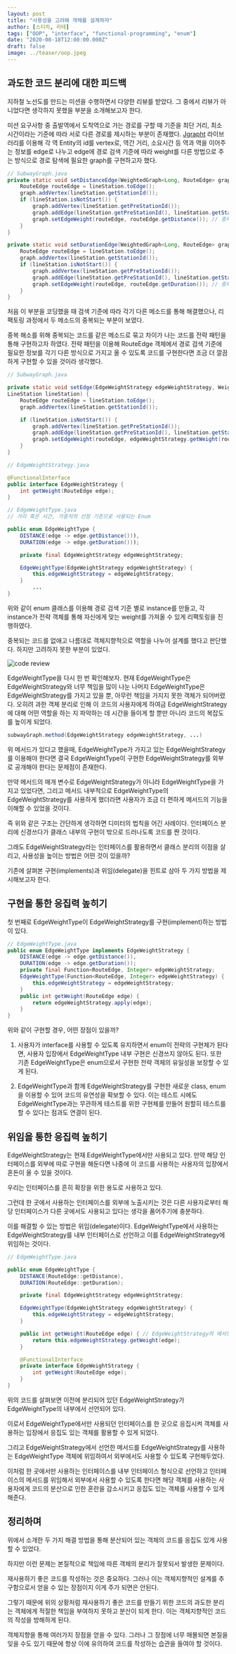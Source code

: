 ```yaml
---
layout: post
title: "사용성을 고려해 객체를 설계하자"
author: [스티치, 라테]
tags: ["OOP", "interface", "functional-programming", "enum"]
date: "2020-08-18T12:00:00.000Z"
draft: false
image: ../teaser/oop.jpeg
---
```


## 과도한 코드 분리에 대한 피드백

지하철 노선도를 만드는 미션을 수행하면서 다양한 리뷰를 받았다. 그 중에서 리뷰가 아니었다면 생각하지 못했을 부분을 소개해보고자 한다.

미션 요구사항 중 출발역에서 도착역으로 가는 경로를 구할 때 기준을 최단 거리, 최소 시간이라는 기준에 따라 서로 다른 경로를 제시하는 부분이 존재했다. [Jgrapht](https://jgrapht.org/) 라이브러리를 이용해 각 역 Entity의 id를 vertex로, 역간 거리, 소요시간 등 역과 역을 이어주는 정보를 edge로 나누고 edge에 경로 검색 기준에 따라 weight를 다른 방법으로 주는 방식으로 경로 탐색에 필요한 graph를 구현하고자 했다.

```java
// SubwayGraph.java
private static void setDistanceEdge(WeightedGraph<Long, RouteEdge> graph, LineStation lineStation) {
    RouteEdge routeEdge = lineStation.toEdge();
    graph.addVertex(lineStation.getStationId());
    if (lineStation.isNotStart()) {
        graph.addVertex(lineStation.getPreStationId());
        graph.addEdge(lineStation.getPreStationId(), lineStation.getStationId(), routeEdge);
        graph.setEdgeWeight(routeEdge, routeEdge.getDistance()); // 중복
    }
}

private static void setDurationEdge(WeightedGraph<Long, RouteEdge> graph, LineStation lineStation) {
    RouteEdge routeEdge = lineStation.toEdge();
    graph.addVertex(lineStation.getStationId());
    if (lineStation.isNotStart()) {
        graph.addVertex(lineStation.getPreStationId());
        graph.addEdge(lineStation.getPreStationId(), lineStation.getStationId(), routeEdge);
        graph.setEdgeWeight(routeEdge, routeEdge.getDuration()); // 중복
    }
}
```

처음 이 부분을 코딩했을 때 검색 기준에 따라 각기 다른 메소드를 통해 해결했으나, 리팩토링 과정에서 두 메소드의 중복되는 부분이 보였다.

중복 해소를 위해 중복되는 코드를 같은 메소드로 묶고 차이가 나는 코드를 전략 패턴을 통해 구현하고자 하였다. 전략 패턴을 이용해 RouteEdge 객체에서 경로 검색 기준에 필요한 정보를 각기 다른 방식으로 가지고 올 수 있도록 코드를 구현한다면 조금 더 깔끔하게 구현할 수 있을 것이라 생각했다.

```java
// SubwayGraph.java

private static void setEdge(EdgeWeightStrategy edgeWeightStrategy, WeightedGraph<Long, RouteEdge> graph,
LineStation lineStation) {
    RouteEdge routeEdge = lineStation.toEdge();
    graph.addVertex(lineStation.getStationId());

    if (lineStation.isNotStart()) {
        graph.addVertex(lineStation.getPreStationId());
        graph.addEdge(lineStation.getPreStationId(), lineStation.getStationId(), routeEdge);
        graph.setEdgeWeight(routeEdge, edgeWeightStrategy.getWeight(routeEdge));
    }
}
```

```java
// EdgeWeightStrategy.java

@FunctionalInterface
public interface EdgeWeightStrategy {
    int getWeight(RouteEdge edge);
}
```

```java
// EdgeWeightType.java
// 거리 혹은 시간, 가중치의 선정 기준으로 사용되는 Enum

public enum EdgeWeightType {
    DISTANCE(edge -> edge.getDistance())),
    DURATION(edge -> edge.getDuration()));

    private final EdgeWeightStrategy edgeWeightStrategy;

    EdgeWeightType(EdgeWeightStrategy edgeWeightStrategy) {
        this.edgeWeightStrategy = edgeWeightStrategy;
    }
		...
}
```

위와 같이 enum 클래스를 이용해 경로 검색 기준 별로 instance를 만들고, 각 instance가 전략 객체를 통해 자신에게 맞는 weight를 가져올 수 있게 리팩토링을 진행하였다.

중복되는 코드를 없애고 나름대로 객체지향적으로 역할을 나누어 설계를 했다고 판단했다. 하지만 고려하지 못한 부분이 있었다.

![code review](../images/2020-08-18-plan-reusable-object-01.png)

EdgeWeightType을 다시 한 번 확인해보자. 현재 EdgeWeightType은 EdgeWeightStrategy와 너무 책임을 많이 나눈 나머지 EdgeWeightType은 EdgeWeightStrategy를 가지고 있을 뿐, 아무런 책임을 가지지 못한 객체가 되어버렸다. 오히려 과한 객체 분리로 인해 이 코드의 사용자에게 하여금 EdgeWeightStrategy에 대해 어떤 역할을 하는 지 파악하는 데 시간을 들이게 할 뿐만 아니라 코드의 복잡도를 높이게 되었다.

```java
subwayGraph.method(EdgeWeightStrategy edgeWeightStrategy, ...)
```

위 메서드가 있다고 했을때, EdgeWeightType가 가지고 있는 EdgeWeightStrategy를 이용해야 한다면 결국 EdgeWeightType이 구현한 EdgeWeightStrategy를 외부로 공개해야 한다는 문제점이 존재한다.

만약 메서드의 매개 변수로 EdgeWeightStrategy가 아니라 EdgeWeightType을 가지고 있었다면, 그리고 메서드 내부적으로 EdgeWeightType의 EdgeWeightStrategy를 사용하게 했더라면 사용자가 조금 더 편하게 메서드의 기능을 이해할 수 있었을 것이다.

즉 위와 같은 구조는 간단하게 생각하면 디미터의 법칙을 어긴 사례이다. 인터페이스 분리에 신경쓰다가 클래스 내부의 구현이 밖으로 드러나도록 코드를 짠 것이다.

그래도 EdgeWeightStrategy라는 인터페이스를 활용하면서 클래스 분리의 이점을 살리고, 사용성을 높이는 방법은 어떤 것이 있을까?

기존에 살펴본 구현(implements)과 위임(delegate)을 힌트로 삼아 두 가지 방법을 제시해보고자 한다.

## 구현을 통한 응집력 높히기

첫 번째로 EdgeWeightType이 EdgeWeightStrategy를 구현(implement)하는 방법이 있다.

```java
// EdgeWeightType.java
public enum EdgeWeightType implements EdgeWeightStrategy {
    DISTANCE(edge -> edge.getDistance()),
    DURATION(edge -> edge.getDuration());
    private final Function<RouteEdge, Integer> edgeWeightStrategy;
    EdgeWeightType(Function<RouteEdge, Integer> edgeWeightStrategy) {
        this.edgeWeightStrategy = edgeWeightStrategy;
    }
    public int getWeight(RouteEdge edge) {
        return edgeWeightStrategy.apply(edge);
    }
}
```

위와 같이 구현할 경우, 어떤 장점이 있을까?

1.  사용자가 interface를 사용할 수 있도록 유지하면서 enum이 전략의 구현체가 된다면, 사용자 입장에서 EdgeWeightType 내부 구현은 신경쓰지 않아도 된다. 또한 기존 EdgeWeightType은 enum으로서 구현한 전략 객체의 유일성을 보장할 수 있게 된다.

2. EdgeWeightType과 함께 EdgeWeightStrategy를 구현한 새로운 class, enum을 이용할 수 있어 코드의 유연성을 확보할 수 있다. 이는 테스트 시에도 EdgeWeightType과는 무관하게 테스트를 위한 구현체를 만들어 원할히 테스트를 할 수 있다는 점과도 연결이 된다.

## 위임을 통한 응집력 높히기

EdgeWeightStrategy는 현재 EdgeWeightType에서만 사용되고 있다. 만약 해당 인터페이스를 외부에 따로 구현을 해둔다면 나중에 이 코드를 사용하는 사용자의 입장에서 혼돈이 올 수 있을 것이다.

우리는 인터페이스를 흔히 확장을 위한 용도로 사용하고 있다.

그런데 한 곳에서 사용하는 인터페이스를 외부에 노출시키는 것은 다른 사용자로부터 해당 인터페이스가 다른 곳에서도 사용되고 있다는 생각을 품어주기에 충분하다.

이를 해결할 수 있는 방법은 위임(delegate)이다. EdgeWeightType에서 사용하는 EdgeWeightStrategy를 내부 인터페이스로 선언하고 이를 EdgeWeightStrategy에 위임하는 것이다.

```java
// EdgeWeightType.java

public enum EdgeWeightType {
    DISTANCE(RouteEdge::getDistance),
    DURATION(RouteEdge::getDuration);

    private final EdgeWeightStrategy edgeWeightStrategy;

    EdgeWeightType(EdgeWeightStrategy edgeWeightStrategy) {
        this.edgeWeightStrategy = edgeWeightStrategy;
    }

    public int getWeight(RouteEdge edge) { // EdgeWeightStrategy의 메서드를 위임
        return this.edgeWeightStrategy.getWeight(edge);
    }

    @FunctionalInterface
    private interface EdgeWeightStrategy {
        int getWeight(RouteEdge edge);
    }
}
```

위의 코드를 살펴보면 이전에 분리되어 있던 EdgeWeightStrategy가 EdgeWeightType의 내부에서 선언되어 있다.

이로서 EdgeWeightType에서만 사용되던 인터페이스를 한 곳으로 응집시켜 객체를 사용하는 입장에서 응집도 있는 객체를 활용할 수 있게 되었다.

그리고 EdgeWeightStrategy에서 선언한 메서드를 EdgeWeightStrategy를 사용하는 EdgeWeightType 객체에 위임하여서 외부에서도 사용할 수 있도록 구현해두었다.

이처럼 한 곳에서만 사용하는 인터페이스를 내부 인터페이스 형식으로 선언하고 인터페이스의 메서드를 위임해서 외부에서 사용할 수 있도록 한다면 해당 객체를 사용하는 사용자에게 코드의 분산으로 인한 혼란을 감소시키고 응집도 있는 객체를 사용할 수 있게 해준다.

## 정리하며

위에서 소개한 두 가지 해결 방법을 통해 분산되어 있는 객체의 코드를 응집도 있게 사용할 수 있었다.

하지만 이런 문제는 본질적으로 책임에 따른 객체의 분리가 잘못되서 발생한 문제이다.

재사용하기 좋은 코드를 작성하는 것은 중요하다. 그러나 이는 객체지향적인 설계를 추구함으로서 얻을 수 있는 장점이지 이게 주가 되면은 안된다.

그렇기 때문에 위의 상황처럼 재사용하기 좋은 코드를 만들기 위한 코드의 과도한 분리는 객체에게 적절한 책임을 부여하지 못하고 분산이 되게 한다. 이는 객체지향적인 코드의 작성을 방해하게 된다.

객체지향을 통해 여러가지 장점을 얻을 수 있다. 그러나 그 장점에 너무 매몰되면 본질을 잊을 수도 있기 때문에 항상 이에 유의하여 코드를 작성하는 습관을 들여야 할 것이다.
